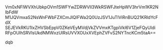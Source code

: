 Vm0xNFlWVXhUbkpOVm1SWFYwZDRWVll3WkRSWFJteHpWV3hrVm1KR2NIbFdW
M1JQVmxaS2NsWnFWbFZXCmJIQlFWa2Q0UzJSV1JuTlViRnBUQ21KRldYcFdX
SEJEVkRKU1IxZHVSbEppV0ZKeVEyMVdjVkZVVmxKTgpiVkl6V1ZjeFQyUldi
RFpOUlhSRVlsUkdNMWxzUlRsUVVXOUxXVEphZVFvS2NYTncKCm5taA==

dqb